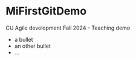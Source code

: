 # MiFirstGitDemo

CU Agile development Fall 2024 - Teaching demo

- a bullet
- an other bullet
- ...
